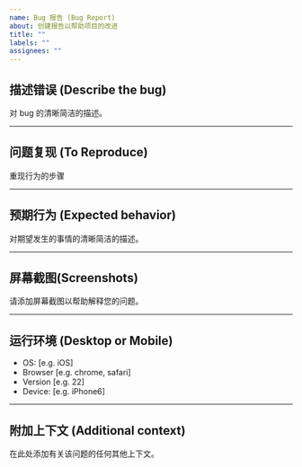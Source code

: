 ```yaml
---
name: Bug 报告 (Bug Report)
about: 创建报告以帮助项目的改进
title: ""
labels: ""
assignees: ""
---
```


## 描述错误 (Describe the bug)

对 bug 的清晰简洁的描述。

---

## 问题复现 (To Reproduce)

重现行为的步骤

---

## 预期行为 (Expected behavior)

对期望发生的事情的清晰简洁的描述。

---

## 屏幕截图(Screenshots)

请添加屏幕截图以帮助解释您的问题。

---

## 运行环境 (Desktop or Mobile)

- OS: [e.g. iOS]
- Browser [e.g. chrome, safari]
- Version [e.g. 22]
- Device: [e.g. iPhone6]

---

## 附加上下文 (Additional context)

在此处添加有关该问题的任何其他上下文。
